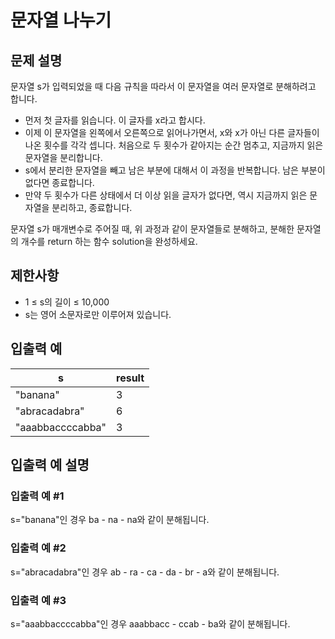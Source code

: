 # 문자열 나누기

## 문제 설명
문자열 s가 입력되었을 때 다음 규칙을 따라서 이 문자열을 여러 문자열로 분해하려고 합니다.

- 먼저 첫 글자를 읽습니다. 이 글자를 x라고 합시다.
- 이제 이 문자열을 왼쪽에서 오른쪽으로 읽어나가면서, x와 x가 아닌 다른 글자들이 나온 횟수를 각각 셉니다. 처음으로 두 횟수가 같아지는 순간 멈추고, 지금까지 읽은 문자열을 분리합니다.
- s에서 분리한 문자열을 빼고 남은 부분에 대해서 이 과정을 반복합니다. 남은 부분이 없다면 종료합니다.
- 만약 두 횟수가 다른 상태에서 더 이상 읽을 글자가 없다면, 역시 지금까지 읽은 문자열을 분리하고, 종료합니다.

문자열 s가 매개변수로 주어질 때, 위 과정과 같이 문자열들로 분해하고, 분해한 문자열의 개수를 return 하는 함수 solution을 완성하세요.

## 제한사항
- 1 ≤ s의 길이 ≤ 10,000
- s는 영어 소문자로만 이루어져 있습니다.

## 입출력 예
|s	|result|
|---|---|
|"banana"	|3|
|"abracadabra"	|6|
|"aaabbaccccabba"	|3|

## 입출력 예 설명
### 입출력 예 #1
s="banana"인 경우 ba - na - na와 같이 분해됩니다.

### 입출력 예 #2
s="abracadabra"인 경우 ab - ra - ca - da - br - a와 같이 분해됩니다.

### 입출력 예 #3
s="aaabbaccccabba"인 경우 aaabbacc - ccab - ba와 같이 분해됩니다.